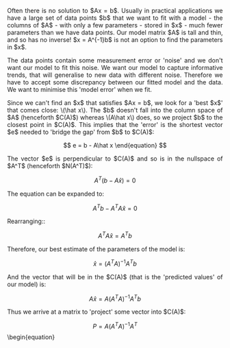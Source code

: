 <div style="text-align: justify">
<p>Often there is no solution to $Ax = b$. Usually in practical applications we
have a large set of data points $b$ that we want to fit with a model - the
columns of $A$ - with only a few parameters - stored in $x$ - much fewer
parameters than we have data points. Our model matrix $A$ is tall and thin, and
so has no inverse! $x = A^{-1}b$ is not an option to find the parameters in
$x$.</p>

<p>The data points contain some measurement error or 'noise' and we don't want
our model to fit this noise. We want our model to capture informative trends,
that will generalise to new data with different noise. Therefore we have to
accept some discrepancy between our fitted model and the data. We want to
minimise this 'model error' when we fit.</p>

<p>Since we can't find an $x$ that satisfies $Ax = b$, we look for a 'best $x$'
that comes close: \(\hat x\). The $b$ doesn't fall into the column space of $A$
(henceforth $C(A)$) whereas \(A\hat x\) does, so we project $b$ to the closest
point in $C(A)$. This implies that the 'error' is the shortest vector $e$
needed to 'bridge the gap' from $b$ to $C(A)$:</p>
</div>

$$
e = b - A\hat x
\end{equation}
$$

<div style="text-align: justify">
<p>The vector $e$ is perpendicular to $C(A)$ and so is in the nullspace of
$A^T$ (henceforth $N(A^T)$):</p>
</div>

$$
\begin{equation}
A^T(b - A\hat x) = 0
\end{equation}
$$

<div style="text-align: justify">
<p>The equation can be expanded to:</p>
</div>

$$
\begin{equation}
A^Tb - A^TA\hat x = 0
\end{equation}
$$


<div style="text-align: justify">
<p>Rearranging::</p>
</div>

$$
\begin{equation}
A^TA\hat x = A^Tb
\end{equation}
$$

<div style="text-align: justify">
<p>Therefore, our best estimate of the parameters of the model is:</p>
</div>

$$
\begin{equation}
\hat x = (A^TA)^{-1}A^Tb
\end{equation}
$$

<div style="text-align: justify">
<p>And the vector that will be in the $C(A)$ (that is the 'predicted values' of
our model) is:</p>
</div>

$$
\begin{equation}
A\hat x = A(A^TA)^{-1}A^Tb
\end{equation}
$$

<div style="text-align: justify">
<p>Thus we arrive at a matrix to 'project' some vector into $C(A)$:</p>
</div>

$$
\begin{equation}
P = A(A^TA)^{-1}A^T
\end{equation}
$$
\begin{equation}
